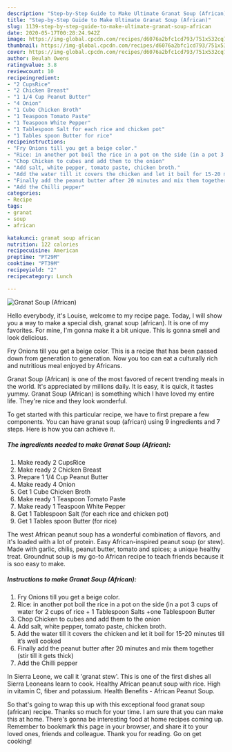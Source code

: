 ```yaml
---
description: "Step-by-Step Guide to Make Ultimate Granat Soup (African)"
title: "Step-by-Step Guide to Make Ultimate Granat Soup (African)"
slug: 1139-step-by-step-guide-to-make-ultimate-granat-soup-african
date: 2020-05-17T00:28:24.942Z
image: https://img-global.cpcdn.com/recipes/d6076a2bfc1cd793/751x532cq70/granat-soup-african-recipe-main-photo.jpg
thumbnail: https://img-global.cpcdn.com/recipes/d6076a2bfc1cd793/751x532cq70/granat-soup-african-recipe-main-photo.jpg
cover: https://img-global.cpcdn.com/recipes/d6076a2bfc1cd793/751x532cq70/granat-soup-african-recipe-main-photo.jpg
author: Beulah Owens
ratingvalue: 3.8
reviewcount: 10
recipeingredient:
- "2 CupsRice"
- "2 Chicken Breast"
- "1 1/4 Cup Peanut Butter"
- "4 Onion"
- "1 Cube Chicken Broth"
- "1 Teaspoon Tomato Paste"
- "1 Teaspoon White Pepper"
- "1 Tablespoon Salt for each rice and chicken pot"
- "1 Tables spoon Butter for rice"
recipeinstructions:
- "Fry Onions till you get a beige color."
- "Rice: in another pot boil the rice in a pot on the side (in a pot 3 cups of water for 2 cups of rice + 1 Tablespoon Salts +one Tablespoon Butter"
- "Chop Chicken to cubes and add them to the onion"
- "Add salt, white pepper, tomato paste, chicken broth."
- "Add the water till it covers the chicken and let it boil for 15-20 minutes till it’s well cooked"
- "Finally add the peanut butter after 20 minutes and mix them together (stir till it gets thick)"
- "Add the Chilli pepper"
categories:
- Recipe
tags:
- granat
- soup
- african

katakunci: granat soup african 
nutrition: 122 calories
recipecuisine: American
preptime: "PT29M"
cooktime: "PT39M"
recipeyield: "2"
recipecategory: Lunch

---
```



![Granat Soup (African)](https://img-global.cpcdn.com/recipes/d6076a2bfc1cd793/751x532cq70/granat-soup-african-recipe-main-photo.jpg)

Hello everybody, it's Louise, welcome to my recipe page. Today, I will show you a way to make a special dish, granat soup (african). It is one of my favorites. For mine, I'm gonna make it a bit unique. This is gonna smell and look delicious.

Fry Onions till you get a beige color. This is a recipe that has been passed down from generation to generation. Now you too can eat a culturally rich and nutritious meal enjoyed by Africans.

Granat Soup (African) is one of the most favored of recent trending meals in the world. It's appreciated by millions daily. It is easy, it is quick, it tastes yummy. Granat Soup (African) is something which I have loved my entire life. They're nice and they look wonderful.


To get started with this particular recipe, we have to first prepare a few components. You can have granat soup (african) using 9 ingredients and 7 steps. Here is how you can achieve it.

<!--inarticleads1-->

##### The ingredients needed to make Granat Soup (African):

1. Make ready 2 CupsRice
1. Make ready 2 Chicken Breast
1. Prepare 1 1/4 Cup Peanut Butter
1. Make ready 4 Onion
1. Get 1 Cube Chicken Broth
1. Make ready 1 Teaspoon Tomato Paste
1. Make ready 1 Teaspoon White Pepper
1. Get 1 Tablespoon Salt (for each rice and chicken pot)
1. Get 1 Tables spoon Butter (for rice)


The west African peanut soup has a wonderful combination of flavors, and it&#39;s loaded with a lot of protein. Easy African-inspired peanut soup (or stew). Made with garlic, chilis, peanut butter, tomato and spices; a unique healthy treat. Groundnut soup is my go-to African recipe to teach friends because it is soo easy to make. 

<!--inarticleads2-->

##### Instructions to make Granat Soup (African):

1. Fry Onions till you get a beige color.
1. Rice: in another pot boil the rice in a pot on the side (in a pot 3 cups of water for 2 cups of rice + 1 Tablespoon Salts +one Tablespoon Butter
1. Chop Chicken to cubes and add them to the onion
1. Add salt, white pepper, tomato paste, chicken broth.
1. Add the water till it covers the chicken and let it boil for 15-20 minutes till it’s well cooked
1. Finally add the peanut butter after 20 minutes and mix them together (stir till it gets thick)
1. Add the Chilli pepper


In Sierra Leone, we call it &#39;granat stew&#39;. This is one of the first dishes all Sierra Leoneans learn to cook. Healthy African peanut soup with rice. High in vitamin C, fiber and potassium. Health Benefits - African Peanut Soup. 

So that's going to wrap this up with this exceptional food granat soup (african) recipe. Thanks so much for your time. I am sure that you can make this at home. There's gonna be interesting food at home recipes coming up. Remember to bookmark this page in your browser, and share it to your loved ones, friends and colleague. Thank you for reading. Go on get cooking!

